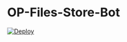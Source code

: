 # OP-Files-Store-Bot


[![Deploy](https://www.herokucdn.com/deploy/button.svg)](https://heroku.com/deploy?template=https://github.com/Dkmovie/OP-Files-Store-Bot)
